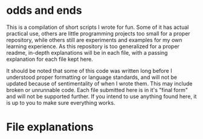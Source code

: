 # odds and ends
This is a compilation of short scripts I wrote for fun. Some of it has actual practical use, others are little programming projects too small for a proper repository, while others still are experiments and examples for my own learning experience. As this repository is too generalized for a proper readme, in-depth explanations will be in each file, with a passing explanation for each file kept here. 

It should be noted that some of this code was written long before I understood proper formatting or language standards, and will not be updated because of sentimentality of when I wrote them. This may include broken or unrunnable code. Each file submitted here is in it's "final form" and will not be supported further. If you intend to use anything found here, it is up to you to make sure everything works.

# File explanations
